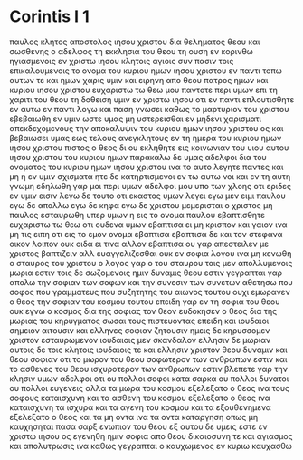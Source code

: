 # Corintis I 1
παυλος κλητος αποστολος ιησου χριστου δια θεληματος θεου και σωσθενης ο αδελφος
τη εκκλησια του θεου τη ουση εν κορινθω ηγιασμενοις εν χριστω ιησου κλητοις αγιοις συν πασιν τοις επικαλουμενοις το ονομα του κυριου ημων ιησου χριστου εν παντι τοπω αυτων τε και ημων
χαρις υμιν και ειρηνη απο θεου πατρος ημων και κυριου ιησου χριστου 
ευχαριστω τω θεω μου παντοτε περι υμων επι τη χαριτι του θεου τη δοθειση υμιν εν χριστω ιησου
οτι εν παντι επλουτισθητε εν αυτω εν παντι λογω και παση γνωσει
καθως το μαρτυριον του χριστου εβεβαιωθη εν υμιν
ωστε υμας μη υστερεισθαι εν μηδενι χαρισματι απεκδεχομενους την αποκαλυψιν του κυριου ημων ιησου χριστου
ος και βεβαιωσει υμας εως τελους ανεγκλητους εν τη ημερα του κυριου ημων ιησου χριστου
πιστος ο θεος δι ου εκληθητε εις κοινωνιαν του υιου αυτου ιησου χριστου του κυριου ημων
παρακαλω δε υμας αδελφοι δια του ονοματος του κυριου ημων ιησου χριστου ινα το αυτο λεγητε παντες και μη η εν υμιν σχισματα ητε δε κατηρτισμενοι εν τω αυτω νοι και εν τη αυτη γνωμη
εδηλωθη γαρ μοι περι υμων αδελφοι μου υπο των χλοης οτι εριδες εν υμιν εισιν
λεγω δε τουτο οτι εκαστος υμων λεγει εγω μεν ειμι παυλου εγω δε απολλω εγω δε κηφα εγω δε χριστου
μεμερισται ο χριστος μη παυλος εσταυρωθη υπερ υμων η εις το ονομα παυλου εβαπτισθητε
ευχαριστω τω θεω οτι ουδενα υμων εβαπτισα ει μη κρισπον και γαιον
ινα μη τις ειπη οτι εις το εμον ονομα εβαπτισα
εβαπτισα δε και τον στεφανα οικον λοιπον ουκ οιδα ει τινα αλλον εβαπτισα 
ου γαρ απεστειλεν με χριστος βαπτιζειν αλλ ευαγγελιζεσθαι ουκ εν σοφια λογου ινα μη κενωθη ο σταυρος του χριστου
ο λογος γαρ ο του σταυρου τοις μεν απολλυμενοις μωρια εστιν τοις δε σωζομενοις ημιν δυναμις θεου εστιν
γεγραπται γαρ απολω την σοφιαν των σοφων και την συνεσιν των συνετων αθετησω
που σοφος που γραμματευς που συζητητης του αιωνος τουτου ουχι εμωρανεν ο θεος την σοφιαν του κοσμου τουτου
επειδη γαρ εν τη σοφια του θεου ουκ εγνω ο κοσμος δια της σοφιας τον θεον ευδοκησεν ο θεος δια της μωριας του κηρυγματος σωσαι τους πιστευοντας 
επειδη και ιουδαιοι σημειον αιτουσιν και ελληνες σοφιαν ζητουσιν
ημεις δε κηρυσσομεν χριστον εσταυρωμενον ιουδαιοις μεν σκανδαλον ελλησιν δε μωριαν
αυτοις δε τοις κλητοις ιουδαιοις τε και ελλησιν χριστον θεου δυναμιν και θεου σοφιαν
οτι το μωρον του θεου σοφωτερον των ανθρωπων εστιν και το ασθενες του θεου ισχυροτερον των ανθρωπων εστιν
βλεπετε γαρ την κλησιν υμων αδελφοι οτι ου πολλοι σοφοι κατα σαρκα ου πολλοι δυνατοι ου πολλοι ευγενεις
αλλα τα μωρα του κοσμου εξελεξατο ο θεος ινα τους σοφους καταισχυνη και τα ασθενη του κοσμου εξελεξατο ο θεος ινα καταισχυνη τα ισχυρα
και τα αγενη του κοσμου και τα εξουθενημενα εξελεξατο ο θεος και τα μη οντα ινα τα οντα καταργηση
οπως μη καυχησηται πασα σαρξ ενωπιον του θεου
εξ αυτου δε υμεις εστε εν χριστω ιησου ος εγενηθη ημιν σοφια απο θεου δικαιοσυνη τε και αγιασμος και απολυτρωσις
ινα καθως γεγραπται ο καυχωμενος εν κυριω καυχασθω
